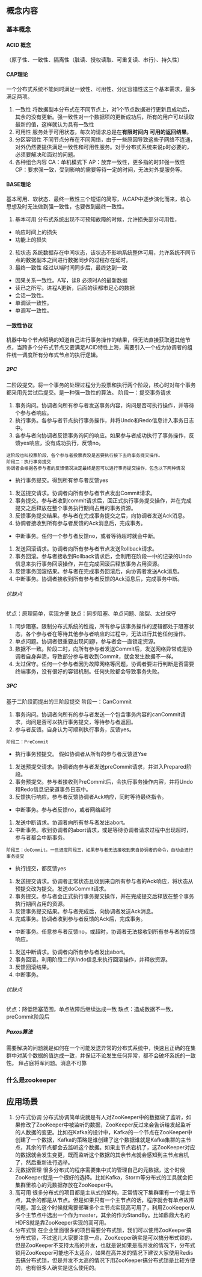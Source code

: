 ## 概念内容
### 基本概念
#### ACID 概念
  （原子性、一致性、隔离性（脏读、授权读取、可重复读、串行）、持久性）
#### CAP理论
  一个分布式系统不能同时满足一致性、可用性、分区容错性这三个基本需求，最多满足两项。
1. 一致性
   将数据副本分布式在不同节点上，对1个节点数据进行更新且成功后，
其余的没有更新。强一致性对一个数据项的更新成功后，所有的用户可以读取最新的值，这样就认为具有一致性
2. 可用性
    服务处于可用状态，每次的请求总是在**有限时间内** **可用的返回结果**。
3. 分区容错性
    不同节点分布在不同网络，由于一些原因导致这些子网络不连通，对外仍然要提供满足一致性和可用性服务。对于分布式系统来说p时必要的，必须要解决和面对的问题。
4. 各种组合内容
CA：单机模式下
AP：放弃一致性，更多指的时非强一致性
CP：要求强一致，受到影响的需要等待一定的时间，无法对外提服务等。
#### BASE理论
  基本可用、软状态、最终一致性三个短语的简写，从CAP中逐步演化而来，核心思想及时无法做到强一致性，也要做到最终一致性。
1. 基本可用
    分布式系统出现不可预知故障的时候，允许损失部分可用性，
  - 响应时间上的损失
  - 功能上的损失
2. 软状态
    系统数据存在中间状态，该状态不影响系统整体可用，允许系统不同节点的数据副本之间进行数据同步的过程存在延时。
3. 最终一致性
    经过以端时间同步后，最终达到一致
  - 因果关系一致性。A写，读B 必须时A的最新数据
  - 读已之所写。进程A更新，后面的读都市足心的数据
  - 会话一致性。
  - 单调读一致性。
  - 单调写一致性。
#### 一致性协议
  机器中每个节点明确的知道自己进行事务操作的结果，但无法直接获取道其他节点，当跨多个分布式节点又要满足ACID特性上海，需要引入一个成为协调者的组件统一调度所有分布式节点的执行逻辑。
##### 2PC
  二阶段提交。将一个事务的处理过程分为投票和执行两个阶段，核心时对每个事务都采用先尝试后提交。是一种强一致性的算法。
  阶段一：提交事务请求
  1. 事务询问。协调者向所有参与者发送事务内容，询问是否可执行操作，并等待个参与者响应。
  2. 执行事务。各参与者节点执行事务操作，并将Undo和Redo信息计入事务日志中。
  3. 各参与者向协调者反馈事务询问的响应。如果参与者成功执行了事务操作，反馈yes响应，没有成功执行，反馈no。

    这阶段也叫投票阶段，各个参与者投票表没是否要执行接下去的事务提交操作。
    阶段二：执行事务提交
    协调者会根据各参与者的反馈情况决定最终是否可以进行事务提交操作，包含以下两种情况
  - 执行事务提交。得到所有参与者反馈yes
  1. 发送提交请求。协调者向所有参与者节点发出Commit请求。
  2. 事务提交。参与者收到commit请求后，回正式执行事务提交操作，并在完成提交之后释放在整个事务执行期间占用的事务资源。
  3. 反馈事务提交结果。参与者在完成事务提交之后，向协调者发送Ack消息。
  4. 协调者接收到所有参与者反馈的Ack消息后，完成事务。
  - 中断事务。任何一个参与者反馈no，或者等待超时就会中断。
  1. 发送回滚请求。协调者向所有参与者节点发送Rollback请求。
  2. 事务回滚。参与者接收到Rollback请求后，会利用在阶段一中的记录的Undo信息来执行事务回滚操作，并在完成回滚后释放事务占用资源。
  3. 反馈事务回滚结果。参与者在完成事务回滚后，向协调者发送Ack消息。
  4. 中断事务。协调者接收到所有参与者反馈的Ack消息后，完成事务中断。
###### 优缺点
优点：原理简单，实现方便
缺点：同步阻塞、单点问题、脑裂、太过保守
1. 同步阻塞。限制分布式系统的性能，所有参与该事务操作的逻辑都处于阻塞状态，各个参与者在等待其他参与者响应的过程中，无法进行其他任何操作。
2. 单点问题。协调者很重要出现问题l，参与者会一直锁定资源。
3. 数据不一致。阶段二时，向所有参与者发送Commit后，发送网络异常或是协调者自身奔溃，导致部分参与者收到Commit，就会发生数据不一样。
4. 太过保守。任何一个参与者因为故障网络等问题，协调者要进行判断是否需要终端事务，没有很好的容错机制。任何失败都会导致事务失败。
##### 3PC
基于二阶段而提出的三阶段提交
  阶段一：CanCommit
  1. 事务询问。协调者向所有的参与者发送一个包含事务内容的canCommit请求，询问是否可以执行事务提交，等待参与者返回。
  2. 参与者反馈。自身认为可顺利执行事务，反馈yes。

    阶段二：PreCommit
  - 执行事务预提交。 假如协调者从所有的参与者反馈道Yse
  1. 发送预提交请求。协调者向参与者发送preCommit请求，并进入Prepared阶段。
  2. 事务预提交。参与者接收到PreCommit后，会执行事务操作内容，并将Undo和Redo信息记录道事务日志中。
  3. 反馈执行响应。参与者反馈协调者Ack响应，同时等待最终指令。
  - 中断事务。参与者反馈no，或者网络超时
  1. 发送中断请求。协调者向所有参与者发出abort。
  2. 中断事务。收到协调者的abort请求，或是等待协调者请求过程中出现超时，参与者都会中断事务。

    阶段三：doCommit。一旦进度阶段三，如果参与者无法接收到来自协调者的命令，自动会进行事务提交
  - 执行提交，都反馈yes
  1. 发送提交请求。协调者正常状态且收到来自所有参与者的Ack响应，将状态从预提交改为提交。发送doCommit请求。
  2. 事务提交。参与者会正式执行事务提交操作，并在完成提交后释放在整个事务执行期间占用的资源。
  3. 反馈事务提交结果。参与者完成后，向协调者发送Ack消息。
  4. 完成事务。协调者收到参与者反馈的Ack后，完成事务。
  - 中断事务。任意参与者反馈no，或超时，协调者无法接收到所有参与者的反馈响应。
  1. 发送中断请求。协调者向所有参与者发出abort。
  2. 事务回滚。利用阶段二的Undo信息来执行回滚操作，并释放资源。
  3. 反馈回滚结果。
  4. 中断事务。


###### 优缺点
优点：降低阻塞范围，单点故障后继续达成一致
缺点：造成数据不一致，preCommit阶段后
##### Paxos算法
需要解决的问题就是如何在一个可能发送异常的分布式系统中，快速且正确的在集群中对某个数据的值达成一致，并保证不论发生任何异常，都不会破坏系统的一致性。
拜占庭将军问题。消息不可靠


### 什么是zookeeper

## 应用场景
1. 分布式协调
    分布式协调简单说就是有人对ZooKeeper中的数据做了监听，如果修改了ZooKeeper中被监听的数据，ZooKeeper反过来会告诉给发起监听的人数据的变更。比如在Kafka的设计中，Kafka的一个节点在ZooKeeper中创建了一个数据，Kafka的策略是谁创建了这个数据谁就是Kafka集群的主节点，其余的节点都会去监听这个数据。如果主节点宕机了，这ZooKeeper对应的数据就会发生变更，既而监听这个数据的其余节点就会感知到主节点宕机了，然后重新进行选举。
2. 元数据管理
	很多分布式的程序需要集中式的管理自己的元数据，这个时候ZooKeeper就是一个很好的选择。比如Kafka，Storm等分布式的工具就会把集群里核心的元数据存放在ZooKeeper中。
3. 高可用
	很多分布式的项目都是主从式的架构，正常情况下集群里有一个是主节点，其余的都是从节点。但是如果只有一个主节点的话，程序就会有单点故障问题，那么这个时候就需要部署多个主节点实现高可用了，利用ZooKeeper从多个主节点中选出一个作为master，其余的作为StandBy。比如鼎鼎大名的HDFS就是靠ZooKeeper实现的高可用。
4. 分布式锁
	在企业里面很多的项目需要分布式锁，我们可以使用ZooKeeper搞分布式锁，不过这儿大家要注意一点，ZooKeeper确实是可以搞分布式锁的，但是ZooKeeper不支持太高的并发，也就是说如果是高并发的情况下，分布式锁用ZooKeeper可能也不太适合，如果在高并发的情况下建议大家使用Redis去搞分布式锁，但是并发不太高的情况下用ZooKeeper搞分布式锁是比较方便的，也有很多人确实是这么使用的。